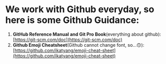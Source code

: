 # We work with Github everyday, so here is some Github Guidance:
1. **GitHub Reference Manual and Git Pro Book**(everything about github): [https://git-scm.com/doc](https://git-scm.com/doc)
2. **Github Emoji Cheatsheet**(Github cannot change font, so...:upside_down_face:):[https://github.com/ikatyang/emoji-cheat-sheet](https://github.com/ikatyang/emoji-cheat-sheet)
